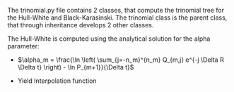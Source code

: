 The trinomial.py file contains 2 classes, that compute the trinomial tree for the Hull-White and Black-Karasinski.
The trinomial class is the parent class, that through inheritance develops 2 other classes.

The Hull-White is computed using the analytical solution for the alpha parameter:
- $\alpha_m = \frac{\ln \left( \sum_{j=-n_m}^{n_m} Q_{m,j} e^{-j \Delta R \Delta t} \right) - \ln P_{m+1}}{\Delta t}$



- Yield Interpolation function
  
